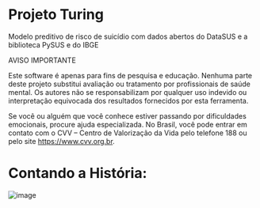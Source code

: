 # Projeto Turing
 Modelo preditivo de risco de suicídio com dados abertos do DataSUS e a biblioteca PySUS e do IBGE


AVISO IMPORTANTE

Este software é apenas para fins de pesquisa e educação. Nenhuma parte deste projeto substitui avaliação ou tratamento por profissionais de saúde mental. Os autores não se responsabilizam por qualquer uso indevido ou interpretação equivocada dos resultados fornecidos por esta ferramenta.

Se você ou alguém que você conhece estiver passando por dificuldades emocionais, procure ajuda especializada. No Brasil, você pode entrar em contato com o CVV – Centro de Valorização da Vida pelo telefone 188 ou pelo site https://www.cvv.org.br.

# Contando a História:


![image](https://github.com/user-attachments/assets/afc3ae12-a850-4665-8f3c-4d571e3e9d3c)

